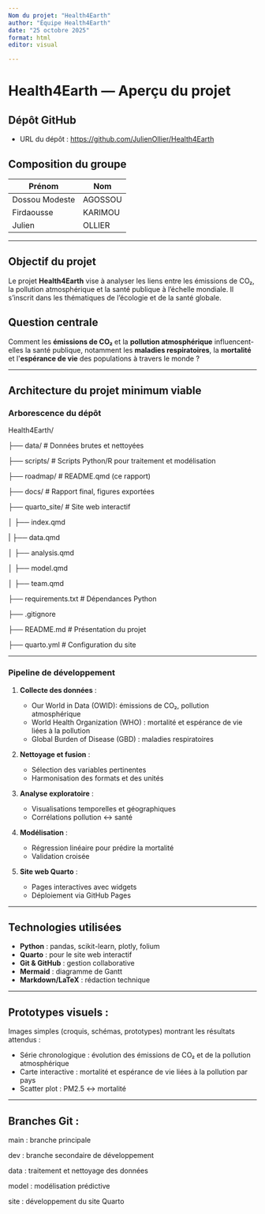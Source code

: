 ```yaml
---
Nom du projet: "Health4Earth"
author: "Équipe Health4Earth"
date: "25 octobre 2025"
format: html
editor: visual

---
```


# Health4Earth — Aperçu du projet

## Dépôt GitHub
- URL du dépôt : https://github.com/JulienOllier/Health4Earth

## Composition du groupe
| Prénom            | Nom             | 
|-------------------|-----------------|
| Dossou Modeste    | AGOSSOU         | 
| Firdaousse        | KARIMOU         | 
| Julien            | OLLIER          | 

---

## Objectif du projet
Le projet **Health4Earth** vise à analyser les liens entre les émissions de CO₂, la pollution atmosphérique et 
la santé publique à l’échelle mondiale. Il s’inscrit dans les thématiques de l’écologie et de la santé globale.

## Question centrale
Comment les **émissions de CO₂** et la **pollution atmosphérique** influencent-elles la santé publique, notamment les **maladies 
respiratoires**, la **mortalité** et l'**espérance de vie** des populations à travers le monde ?

---

## Architecture du projet minimum viable
### Arborescence du dépôt
Health4Earth/

├── data/             # Données brutes et nettoyées

├── scripts/          # Scripts Python/R pour traitement et modélisation 

├── roadmap/          # README.qmd (ce rapport) 

├── docs/             # Rapport final, figures exportées

├── quarto_site/      # Site web interactif

│ ├── index.qmd

| ├── data.qmd 

│ ├── analysis.qmd 

│ ├── model.qmd 

│ ├── team.qmd 

├── requirements.txt # Dépendances Python 

├── .gitignore 

├── README.md        # Présentation du projet

├── quarto.yml       # Configuration du site

---

### Pipeline de développement
1. **Collecte des données** :
   - Our World in Data (OWID): émissions de CO₂, pollution atmosphérique
   - World Health Organization (WHO) : mortalité et espérance de vie liées à la pollution
   - Global Burden of Disease (GBD) : maladies respiratoires
   
2. **Nettoyage et fusion** :
   - Sélection des variables pertinentes
   - Harmonisation des formats et des unités

3. **Analyse exploratoire** :
   - Visualisations temporelles et géographiques
   - Corrélations pollution ↔ santé

4. **Modélisation** :
   - Régression linéaire pour prédire la mortalité
   - Validation croisée

5. **Site web Quarto** :
   - Pages interactives avec widgets
   - Déploiement via GitHub Pages

---

## Technologies utilisées
- **Python** : pandas, scikit-learn, plotly, folium
- **Quarto** : pour le site web interactif
- **Git & GitHub** : gestion collaborative
- **Mermaid** : diagramme de Gantt
- **Markdown/LaTeX** : rédaction technique

---

## Prototypes visuels :
Images simples (croquis, schémas, prototypes) montrant les résultats attendus :
- Série chronologique : évolution des émissions de CO₂ et de la pollution atmosphérique
- Carte interactive : mortalité et espérance de vie liées à la pollution par pays
- Scatter plot : PM2.5 ↔ mortalité

---

## Branches Git :
main : branche principale

dev : branche secondaire de développement

data : traitement et nettoyage des données

model : modélisation prédictive

site : développement du site Quarto
